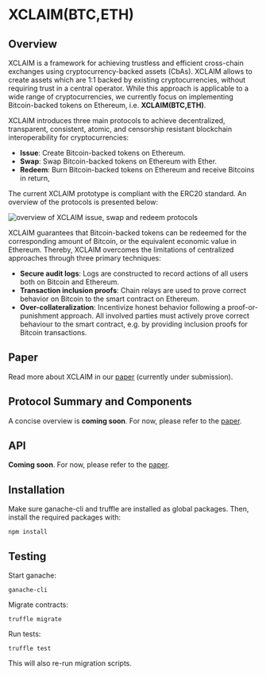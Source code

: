 # XCLAIM(BTC,ETH)

## Overview
XCLAIM is a framework for achieving trustless and efficient cross-chain exchanges using cryptocurrency-backed assets (CbAs). XCLAIM allows to create assets which are 1:1 backed by existing cryptocurrencies, without requiring trust in a central operator. While this approach is applicable to a wide range of cryptocurrencies, we currently focus on implementing Bitcoin-backed tokens on Ethereum, i.e. <b>XCLAIM(BTC,ETH)</b>.

XCLAIM introduces three main protocols to achieve decentralized, transparent, consistent, atomic, and censorship resistant blockchain interoperability for cryptocurrencies:

+ <b>Issue</b>: Create Bitcoin-backed tokens on Ethereum.
+ <b>Swap</b>: Swap Bitcoin-backed tokens on Ethereum with Ether.
+ <b>Redeem</b>: Burn Bitcoin-backed tokens on Ethereum and receive Bitcoins in return,

The current XCLAIM prototype is compliant with the ERC20 standard. An overview of the protocols is presented below:

![overview of XCLAIM issue, swap and redeem protocols](https://github.com/crossclaim/crossclaim.github.io/blob/master/images/xclaim/xclaim-process.png)

XCLAIM guarantees that Bitcoin-backed tokens can be redeemed for the corresponding amount of Bitcoin, or the equivalent economic value in Ethereum. Thereby, XCLAIM overcomes the limitations of centralized approaches through three primary techniques:
+ <b>Secure audit logs</b>: Logs are constructed to record actions of all users both on Bitcoin and Ethereum.
+ <b>Transaction inclusion proofs</b>: Chain relays are used to prove correct behavior on Bitcoin to the smart contract on Ethereum.
+ <b>Over-collateralization</b>: Incentivize honest behavior following a proof-or-punishment approach. All involved parties must actively prove correct behaviour to the smart contract, e.g. by providing inclusion proofs for Bitcoin transactions.

## Paper
Read more about XCLAIM in our <a href="https://eprint.iacr.org/2018/643.pdf">paper</a> (currently under submission).


## Protocol Summary and Components

A concise overview is **coming soon**. 
For now, please refer to the <a href="https://eprint.iacr.org/2018/643.pdf">paper</a>.


## API 
**Coming soon**. 
For now, please refer to the <a href="https://eprint.iacr.org/2018/643.pdf">paper</a>.

## Installation

Make sure ganache-cli and truffle are installed as global packages. Then, install the required packages with:

```
npm install
```

## Testing

Start ganache:

```
ganache-cli
```

Migrate contracts:

```
truffle migrate
```

Run tests: 

```
truffle test
```
This will also re-run migration scripts. 
